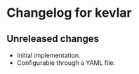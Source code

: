# Changelog for kevlar

## Unreleased changes

- Initial implementation.
- Configurable through a YAML file.
